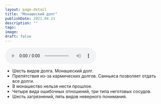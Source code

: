 ```yaml
---
layout: page-detail
title: "Монашеский долг"
publishDate: 2021.04.21
description: ""
tags:
image:
draft: false
---
```


<audio title="2021.04.21 - Монашеский долг.mp3" src="/upload/iblock/4fc/4fc6c740b950beb8ffc3e2700a9ce8b1.mp3" controls=""></audio>

* Шесть видов долга. Монашеский долг.
* Препятствия из-за кармических долгов. Санньяса позволяет отдать все долги.
* В монашество нельзя нести прошлое.
* Четыре вида ошибочных отношений, три типа неготовых сосудов.
* Шесть загрязнений, пять видов неверного понимания.

  
